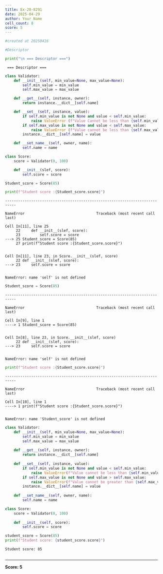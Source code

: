 ```yaml
---
title: Ex-20-8291
date: 2025-04-29
author: Your Name
cell_count: 8
score: 5
---
```


```python
#created at 20250416
```


```python
#Descriptor
```


```python
print("\n === Descriptor ===")
```

    
     === Descriptor ===



```python
class Validator:
    def __init__(self, min_value=None, max_value=None):
        self.min_value = min_value
        self.max_value = max_value

    def __get__(self, instance, owner):
        return instance.__dict__[self.name]

    def __set__(self, instance, value):
        if self.min_value is not None and value < self.min_value:
            raise ValueError (f"Value Cannot be less than {self.min_value}")
        if self.max_value is not None and value < self.max_value:
            raise ValueError (f"Value cannot be less than {self.max_value}")
        instance.__dict__[self.name] = value

    def __set_name__(self, owner, name):
        self.name = name

class Score:
    score = Validator(0, 100)

    def __init__(slef, score):
        self.score = score

Student_score = Score(85)

print(f"Student score :{Student_score.score}")
```


    ---------------------------------------------------------------------------

    NameError                                 Traceback (most recent call last)

    Cell In[11], line 25
         22     def __init__(slef, score):
         23         self.score = score
    ---> 25 Student_score = Score(85)
         27 print(f"Student score :{Student_score.score}")


    Cell In[11], line 23, in Score.__init__(slef, score)
         22 def __init__(slef, score):
    ---> 23     self.score = score


    NameError: name 'self' is not defined



```python
Student_score = Score(85)
```


    ---------------------------------------------------------------------------

    NameError                                 Traceback (most recent call last)

    Cell In[9], line 1
    ----> 1 Student_score = Score(85)


    Cell In[8], line 23, in Score.__init__(slef, score)
         22 def __init__(slef, score):
    ---> 23     self.score = score


    NameError: name 'self' is not defined



```python
print(f"Student score :{Student_score.score}")
```


    ---------------------------------------------------------------------------

    NameError                                 Traceback (most recent call last)

    Cell In[10], line 1
    ----> 1 print(f"Student score :{Student_score.score}")


    NameError: name 'Student_score' is not defined



```python
class Validator:
    def __init__(self, min_value=None, max_value=None):
        self.min_value = min_value
        self.max_value = max_value
    
    def __get__(self, instance, owner):
        return instance.__dict__[self.name]
    
    def __set__(self, instance, value):
        if self.min_value is not None and value < self.min_value:
            raise ValueError(f"Value cannot be less than {self.min_value}")
        if self.max_value is not None and value > self.max_value:
            raise ValueError(f"Value cannot be greater than {self.max_value}")
        instance.__dict__[self.name] = value
    
    def __set_name__(self, owner, name):
        self.name = name

class Score:
    score = Validator(0, 100)
    
    def __init__(self, score):
        self.score = score

student_score = Score(85)
print(f"Student score: {student_score.score}") 
```

    Student score: 85



```python

```


---
**Score: 5**